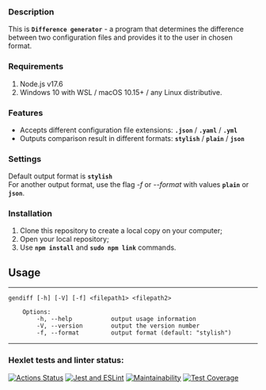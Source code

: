 
### Description

This is **`Difference generator`** - a program that determines the difference between two configuration files and provides it to the user in chosen format.

### Requirements

1. Node.js v17.6
2. Windows 10 with WSL / macOS 10.15+ / any Linux distributive.

### Features

* Accepts different configuration file extensions: **`.json`** / **`.yaml`** / **`.yml`**
* Outputs comparison result in different formats: **`stylish`** / **`plain`** / **`json`**

### Settings

Default output format is **`stylish`**
</br>
For another output format, use the flag *-f* or *--format* with values **`plain`** or **`json`**.

### Installation

1. Clone this repository to create a local copy on your computer;  
2. Open your local repository;  
3. Use **`npm install`** and **`sudo npm link`** commands.

## Usage

***
```
gendiff [-h] [-V] [-f] <filepath1> <filepath2>

    Options:
        -h, --help           output usage information
        -V, --version        output the version number
        -f, --format         output format (default: "stylish")
```
***

### Hexlet tests and linter status:

[![Actions Status](https://github.com/gendzmin/frontend-project-46/workflows/hexlet-check/badge.svg)](https://github.com/gendzmin/frontend-project-46/actions)
[![Jest and ESLint](https://github.com/gendzmin/frontend-project-46/actions/workflows/main.yml/badge.svg?branch=main)](https://github.com/gendzmin/frontend-project-46/actions/workflows/main.yml)
[![Maintainability](https://api.codeclimate.com/v1/badges/fb75dbe8d1017952d092/maintainability)](https://codeclimate.com/github/gendzmin/frontend-project-46/maintainability)
[![Test Coverage](https://api.codeclimate.com/v1/badges/fb75dbe8d1017952d092/test_coverage)](https://codeclimate.com/github/gendzmin/frontend-project-46/test_coverage)